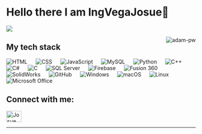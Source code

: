 # Hello there I am IngVegaJosue👋

![](https://github.com/halfrost/halfrost/blob/master/icons/header_.png)


<p><img align="right" src="https://github.com/Adam-pw/Adam-pw/blob/main/animation_500_kxa883sd.gif" alt="adam-pw" /></p>

## My tech stack

<p align="left"> 
  <a> 
    <img alt="HTML" src="https://img.shields.io/badge/-HTML-orange?logo=html5&logoColor=white">
  </a> 
  &emsp;
  <a> 
    <img alt="CSS" src="https://img.shields.io/badge/-CSS-blue?logo=css3&logoColor=white">
  </a> 
  &emsp;
  <a> 
    <img alt="JavaScript" src="https://img.shields.io/badge/-JavaScript-yellow?logo=javascript&logoColor=black">
  </a>
  &emsp;
  <a> 
    <img alt="MySQL" src="https://img.shields.io/badge/-MySQL-blue?logo=mysql&logoColor=white">
  </a>
  &emsp;
  <a>
    <img alt="Python" src="https://img.shields.io/badge/-Python-green?logo=python&logoColor=white">
  </a>
  &emsp;
  <a>
    <img alt="C++" src="https://img.shields.io/badge/-C++-00599C?logo=cplusplus&logoColor=white">
  </a>
  &emsp;
  <a>
    <img alt="C#" src="https://img.shields.io/badge/-C%23-68217A?logo=csharp&logoColor=white">
  </a>
  &emsp;
  <a>
    <img alt="C" src="https://img.shields.io/badge/-C-grey?logo=c&logoColor=white">
  </a>
  &emsp;
  <a>
    <img alt="SQL Server" src="https://img.shields.io/badge/-SQL%20Server-red?logo=microsoftsqlserver&logoColor=white">
  </a>
  &emsp;
  <a>
    <img alt="Firebase" src="https://img.shields.io/badge/-Firebase-orange?logo=firebase&logoColor=white">
  </a>
  &emsp;
  <a>
    <img alt="Fusion 360" src="https://img.shields.io/badge/-Fusion%20360-lightblue?logo=autodesk&logoColor=black">
  </a>
  &emsp;
  <a>
    <img alt="SolidWorks" src="https://img.shields.io/badge/-SolidWorks-red?logo=solidworks&logoColor=white">
  </a>
  &emsp;
  <a>
    <img alt="GitHub" src="https://img.shields.io/badge/-GitHub-black?logo=github&logoColor=white">
  </a>
  &emsp;
  <a>
    <img alt="Windows" src="https://img.shields.io/badge/-Windows-blue?logo=windows&logoColor=white">
  </a>
  &emsp;
  <a>
    <img alt="macOS" src="https://img.shields.io/badge/-macOS-black?logo=apple&logoColor=white">
  </a>
  &emsp;
  <a>
    <img alt="Linux" src="https://img.shields.io/badge/-Linux-yellow?logo=linux&logoColor=black">
  </a>
  &emsp;
  <a>
    <img alt="Microsoft Office" src="https://img.shields.io/badge/-Microsoft%20Office-orange?logo=microsoftoffice&logoColor=white">
  </a>
</p>



## Connect with me:
<p align="left">
  <a href="https://www.linkedin.com/in/jesus-josue-aparicio-vega-10722925a/" target="blank"><img align="center"
      src="https://raw.githubusercontent.com/rahuldkjain/github-profile-readme-generator/master/src/images/icons/Social/linked-in-alt.svg"
      alt="Josue Vega" height="30" width="40" /></a>
</p>

-----

